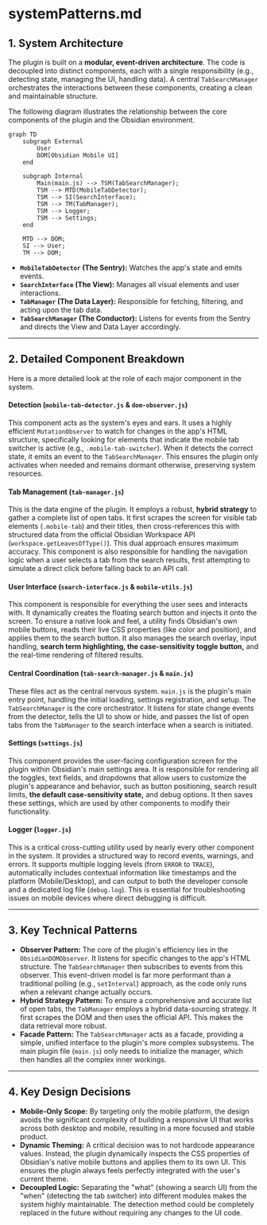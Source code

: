 # systemPatterns.md

## 1. System Architecture
The plugin is built on a **modular, event-driven architecture**. The code is decoupled into distinct components, each with a single responsibility (e.g., detecting state, managing the UI, handling data). A central `TabSearchManager` orchestrates the interactions between these components, creating a clean and maintainable structure.

The following diagram illustrates the relationship between the core components of the plugin and the Obsidian environment.

```mermaid
graph TD
    subgraph External
        User
        DOM[Obsidian Mobile UI]
    end

    subgraph Internal
        Main(main.js) --> TSM(TabSearchManager);
        TSM --> MTD(MobileTabDetector);
        TSM --> SI(SearchInterface);
        TSM --> TM(TabManager);
        TSM --> Logger;
        TSM --> Settings;
    end
    
    MTD --> DOM;
    SI --> User;
    TM --> DOM;
```

- **`MobileTabDetector` (The Sentry):** Watches the app's state and emits events.
- **`SearchInterface` (The View):** Manages all visual elements and user interactions.
- **`TabManager` (The Data Layer):** Responsible for fetching, filtering, and acting upon the tab data.
- **`TabSearchManager` (The Conductor):** Listens for events from the Sentry and directs the View and Data Layer accordingly.

---

## 2. Detailed Component Breakdown
Here is a more detailed look at the role of each major component in the system.

#### Detection (`mobile-tab-detector.js` & `dom-observer.js`)
This component acts as the system's eyes and ears. It uses a highly efficient `MutationObserver` to watch for changes in the app's HTML structure, specifically looking for elements that indicate the mobile tab switcher is active (e.g., `.mobile-tab-switcher`). When it detects the correct state, it emits an event to the `TabSearchManager`. This ensures the plugin only activates when needed and remains dormant otherwise, preserving system resources.

#### Tab Management (`tab-manager.js`)
This is the data engine of the plugin. It employs a robust, **hybrid strategy** to gather a complete list of open tabs. It first scrapes the screen for visible tab elements (`.mobile-tab`) and their titles, then cross-references this with structured data from the official Obsidian Workspace API (`workspace.getLeavesOfType()`). This dual approach ensures maximum accuracy. This component is also responsible for handling the navigation logic when a user selects a tab from the search results, first attempting to simulate a direct click before falling back to an API call.

#### User Interface (`search-interface.js` & `mobile-utils.js`)
This component is responsible for everything the user sees and interacts with. It dynamically creates the floating search button and injects it onto the screen. To ensure a native look and feel, a utility finds Obsidian's own mobile buttons, reads their live CSS properties (like color and position), and applies them to the search button. It also manages the search overlay, input handling, **search term highlighting, the case-sensitivity toggle button,** and the real-time rendering of filtered results.

#### Central Coordination (`tab-search-manager.js` & `main.js`)
These files act as the central nervous system. `main.js` is the plugin's main entry point, handling the initial loading, settings registration, and setup. The `TabSearchManager` is the core orchestrator. It listens for state change events from the detector, tells the UI to show or hide, and passes the list of open tabs from the `TabManager` to the search interface when a search is initiated.

#### Settings (`settings.js`)
This component provides the user-facing configuration screen for the plugin within Obsidian's main settings area. It is responsible for rendering all the toggles, text fields, and dropdowns that allow users to customize the plugin's appearance and behavior, such as button positioning, search result limits, **the default case-sensitivity state,** and debug options. It then saves these settings, which are used by other components to modify their functionality.

#### Logger (`logger.js`)
This is a critical cross-cutting utility used by nearly every other component in the system. It provides a structured way to record events, warnings, and errors. It supports multiple logging levels (from `ERROR` to `TRACE`), automatically includes contextual information like timestamps and the platform (Mobile/Desktop), and can output to both the developer console and a dedicated log file (`debug.log`). This is essential for troubleshooting issues on mobile devices where direct debugging is difficult.

---

## 3. Key Technical Patterns
- **Observer Pattern:** The core of the plugin's efficiency lies in the `ObsidianDOMObserver`. It listens for specific changes to the app's HTML structure. The `TabSearchManager` then subscribes to events from this observer. This event-driven model is far more performant than a traditional polling (e.g., `setInterval`) approach, as the code only runs when a relevant change actually occurs.
- **Hybrid Strategy Pattern:** To ensure a comprehensive and accurate list of open tabs, the `TabManager` employs a hybrid data-sourcing strategy. It first scrapes the DOM and then uses the official API. This makes the data retrieval more robust.
- **Facade Pattern:** The `TabSearchManager` acts as a facade, providing a simple, unified interface to the plugin's more complex subsystems. The main plugin file (`main.js`) only needs to initialize the manager, which then handles all the complex inner workings.

---

## 4. Key Design Decisions
- **Mobile-Only Scope:** By targeting only the mobile platform, the design avoids the significant complexity of building a responsive UI that works across both desktop and mobile, resulting in a more focused and stable product.
- **Dynamic Theming:** A critical decision was to not hardcode appearance values. Instead, the plugin dynamically inspects the CSS properties of Obsidian's native mobile buttons and applies them to its own UI. This ensures the plugin always feels perfectly integrated with the user's current theme.
- **Decoupled Logic:** Separating the "what" (showing a search UI) from the "when" (detecting the tab switcher) into different modules makes the system highly maintainable. The detection method could be completely replaced in the future without requiring any changes to the UI code.